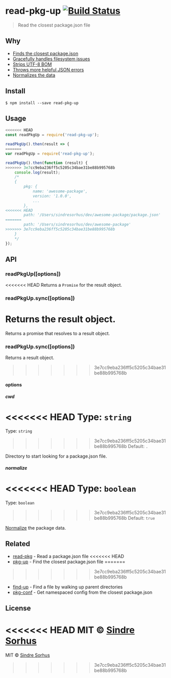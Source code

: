 # read-pkg-up [![Build Status](https://travis-ci.org/sindresorhus/read-pkg-up.svg?branch=master)](https://travis-ci.org/sindresorhus/read-pkg-up)

> Read the closest package.json file


## Why

- [Finds the closest package.json](https://github.com/sindresorhus/find-up)
- [Gracefully handles filesystem issues](https://github.com/isaacs/node-graceful-fs)
- [Strips UTF-8 BOM](https://github.com/sindresorhus/strip-bom)
- [Throws more helpful JSON errors](https://github.com/sindresorhus/parse-json)
- [Normalizes the data](https://github.com/npm/normalize-package-data#what-normalization-currently-entails)


## Install

```
$ npm install --save read-pkg-up
```


## Usage

```js
<<<<<<< HEAD
const readPkgUp = require('read-pkg-up');

readPkgUp().then(result => {
=======
var readPkgUp = require('read-pkg-up');

readPkgUp().then(function (result) {
>>>>>>> 3e7cc9eba236ff5c5205c34bae31be88b995768b
	console.log(result);
	/*
	{
		pkg: {
			name: 'awesome-package',
			version: '1.0.0',
			...
		},
<<<<<<< HEAD
		path: '/Users/sindresorhus/dev/awesome-package/package.json'
=======
		path: '/Users/sindresorhus/dev/awesome-package'
>>>>>>> 3e7cc9eba236ff5c5205c34bae31be88b995768b
	}
	*/
});
```


## API

### readPkgUp([options])

<<<<<<< HEAD
Returns a `Promise` for the result object.

### readPkgUp.sync([options])

Returns the result object.
=======
Returns a promise that resolves to a result object.

### readPkgUp.sync([options])

Returns a result object.
>>>>>>> 3e7cc9eba236ff5c5205c34bae31be88b995768b

#### options

##### cwd

<<<<<<< HEAD
Type: `string`<br>
=======
Type: `string`  
>>>>>>> 3e7cc9eba236ff5c5205c34bae31be88b995768b
Default: `.`

Directory to start looking for a package.json file.

##### normalize

<<<<<<< HEAD
Type: `boolean`<br>
=======
Type: `boolean`  
>>>>>>> 3e7cc9eba236ff5c5205c34bae31be88b995768b
Default: `true`

[Normalize](https://github.com/npm/normalize-package-data#what-normalization-currently-entails) the package data.


## Related

- [read-pkg](https://github.com/sindresorhus/read-pkg) - Read a package.json file
<<<<<<< HEAD
- [pkg-up](https://github.com/sindresorhus/pkg-up) - Find the closest package.json file
=======
>>>>>>> 3e7cc9eba236ff5c5205c34bae31be88b995768b
- [find-up](https://github.com/sindresorhus/find-up) - Find a file by walking up parent directories
- [pkg-conf](https://github.com/sindresorhus/pkg-conf) - Get namespaced config from the closest package.json


## License

<<<<<<< HEAD
MIT © [Sindre Sorhus](https://sindresorhus.com)
=======
MIT © [Sindre Sorhus](http://sindresorhus.com)
>>>>>>> 3e7cc9eba236ff5c5205c34bae31be88b995768b
